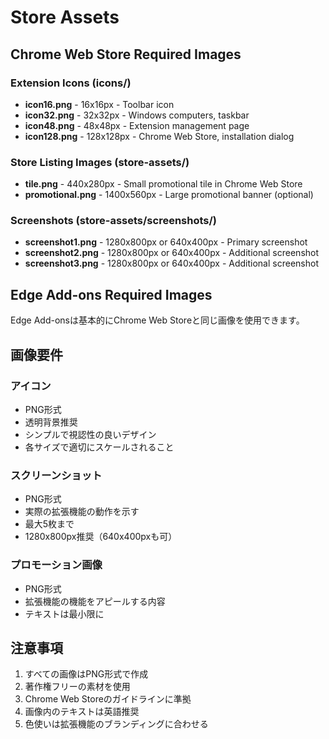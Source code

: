 # Store Assets

## Chrome Web Store Required Images

### Extension Icons (icons/)
- **icon16.png** - 16x16px - Toolbar icon
- **icon32.png** - 32x32px - Windows computers, taskbar
- **icon48.png** - 48x48px - Extension management page
- **icon128.png** - 128x128px - Chrome Web Store, installation dialog

### Store Listing Images (store-assets/)
- **tile.png** - 440x280px - Small promotional tile in Chrome Web Store
- **promotional.png** - 1400x560px - Large promotional banner (optional)

### Screenshots (store-assets/screenshots/)
- **screenshot1.png** - 1280x800px or 640x400px - Primary screenshot
- **screenshot2.png** - 1280x800px or 640x400px - Additional screenshot
- **screenshot3.png** - 1280x800px or 640x400px - Additional screenshot

## Edge Add-ons Required Images

Edge Add-onsは基本的にChrome Web Storeと同じ画像を使用できます。

## 画像要件

### アイコン
- PNG形式
- 透明背景推奨
- シンプルで視認性の良いデザイン
- 各サイズで適切にスケールされること

### スクリーンショット
- PNG形式
- 実際の拡張機能の動作を示す
- 最大5枚まで
- 1280x800px推奨（640x400pxも可）

### プロモーション画像
- PNG形式
- 拡張機能の機能をアピールする内容
- テキストは最小限に

## 注意事項

1. すべての画像はPNG形式で作成
2. 著作権フリーの素材を使用
3. Chrome Web Storeのガイドラインに準拠
4. 画像内のテキストは英語推奨
5. 色使いは拡張機能のブランディングに合わせる
